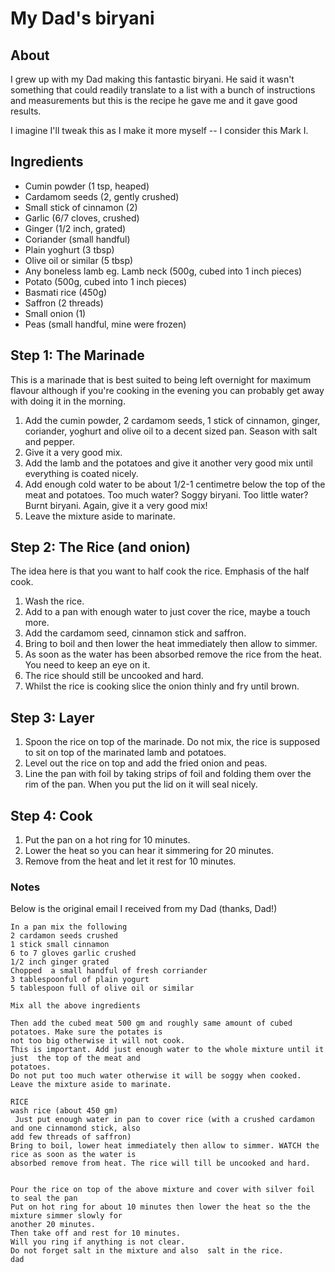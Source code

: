 # My Dad's biryani

## About

I grew up with my Dad making this fantastic biryani. He said it wasn't something that could readily translate to a list with a bunch of instructions and measurements but this is the recipe he gave me and it gave good results.

I imagine I'll tweak this as I make it more myself -- I consider this Mark I.

## Ingredients

* Cumin powder (1 tsp, heaped)
* Cardamom seeds (2, gently crushed)
* Small stick of cinnamon (2)
* Garlic (6/7 cloves, crushed)
* Ginger (1/2 inch, grated)
* Coriander (small handful)
* Plain yoghurt (3 tbsp)
* Olive oil or similar (5 tbsp)
* Any boneless lamb eg. Lamb neck (500g, cubed into 1 inch pieces)
* Potato (500g, cubed into 1 inch pieces)
* Basmati rice (450g)
* Saffron (2 threads)
* Small onion (1)
* Peas (small handful, mine were frozen)

## Step 1: The Marinade

This is a marinade that is best suited to being left overnight for maximum flavour although if you're 
cooking in the evening you can probably get away with doing it in the morning.

1. Add the cumin powder, 2 cardamom seeds, 1 stick of cinnamon, ginger, coriander, yoghurt and olive 
oil to a decent sized pan. Season with salt and pepper.
2. Give it a very good mix.
3. Add the lamb and the potatoes and give it another very good mix until everything is coated 
nicely.
4. Add enough cold water to be about 1/2-1 centimetre below the top of the meat and potatoes. Too 
much water? Soggy biryani. Too little water? Burnt biryani. Again, give it a very good mix!
5. Leave the mixture aside to marinate.

## Step 2: The Rice (and onion)

The idea here is that you want to half cook the rice. Emphasis of the half cook.

1. Wash the rice.
2. Add to a pan with enough water to just cover the rice, maybe a touch more.
3. Add the cardamom seed, cinnamon stick and saffron.
4. Bring to boil and then lower the heat immediately then allow to simmer.
5. As soon as the water has been absorbed remove the rice from the heat. You need to keep an eye on 
it.
6. The rice should still be uncooked and hard.
7. Whilst the rice is cooking slice the onion thinly and fry until brown.

## Step 3: Layer

1. Spoon the rice on top of the marinade. Do not mix, the rice is supposed to sit on top of the 
marinated lamb and potatoes.
2. Level out the rice on top and add the fried onion and peas.
2. Line the pan with foil by taking strips of foil and folding them over the rim of the pan. When 
you put the lid on it will seal nicely.

## Step 4: Cook

1. Put the pan on a hot ring for 10 minutes.
2. Lower the heat so you can hear it simmering for 20 minutes.
3. Remove from the heat and let it rest for 10 minutes.

### Notes

Below is the original email I received from my Dad (thanks, Dad!)

```
In a pan mix the following
2 cardamon seeds crushed
1 stick small cinnamon
6 to 7 gloves garlic crushed
1/2 inch ginger grated
Chopped  a small handful of fresh corriander
3 tablespoonful of plain yogurt
5 tablespoon full of olive oil or similar

Mix all the above ingredients

Then add the cubed meat 500 gm and roughly same amount of cubed potatoes. Make sure the potates is 
not too big otherwise it will not cook.
This is important. Add just enough water to the whole mixture until it just  the top of the meat and 
potatoes.
Do not put too much water otherwise it will be soggy when cooked.
Leave the mixture aside to marinate.

RICE
wash rice (about 450 gm)
 Just put enough water in pan to cover rice (with a crushed cardamon and one cinnamond stick, also 
add few threads of saffron)
Bring to boil, lower heat immediately then allow to simmer. WATCH the rice as soon as the water is 
absorbed remove from heat. The rice will till be uncooked and hard.


Pour the rice on top of the above mixture and cover with silver foil to seal the pan
Put on hot ring for about 10 minutes then lower the heat so the the mixture simmer slowly for 
another 20 minutes.
Then take off and rest for 10 minutes.
Will you ring if anything is not clear.
Do not forget salt in the mixture and also  salt in the rice. 
dad
```
